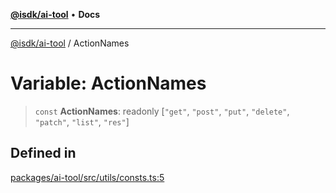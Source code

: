 [**@isdk/ai-tool**](../README.md) • **Docs**

***

[@isdk/ai-tool](../globals.md) / ActionNames

# Variable: ActionNames

> `const` **ActionNames**: readonly [`"get"`, `"post"`, `"put"`, `"delete"`, `"patch"`, `"list"`, `"res"`]

## Defined in

[packages/ai-tool/src/utils/consts.ts:5](https://github.com/isdk/ai-tool.js/blob/b0813174e9b350ae47231f8e5f885150313123b0/src/utils/consts.ts#L5)
